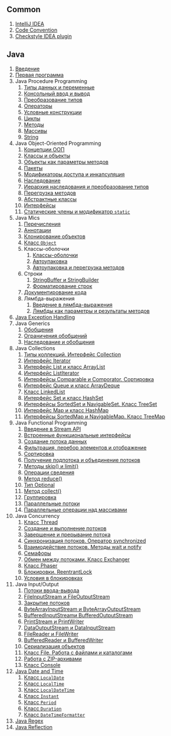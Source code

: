 ## Common
1. [IntelliJ IDEA](intellij-idea)
1. [Code Convention](code-convention)
1. [Checkstyle IDEA plugin](сheckstyle-idea-plugin)


## Java
1. [Введение](intro-to-java)
1. [Первая программа](first-program-with-java)
1. Java Procedure Programming
    1. [Типы данных и переменные](data-types-and-variables)
    1. [Консольный ввод и вывод](standard-streams)
    1. [Преобразование типов](base-data-type-conversions)
    1. [Операторы](operators)
    1. [Условные конструкции](conditional-constructions)
    1. [Циклы](loops)
    1. [Методы](methods)
    1. [Массивы](arrays)
    1. [String](string)
1. Java Object-Oriented Programming
    1. [Концепции ООП](oop-concepts)
    1. [Классы и объекты](classes-and-objects)
    1. [Объекты как параметры методов](object-as-method-parameter)
    1. [Пакеты](package)
    1. [Модификаторы доступа и инкапсуляция](access-modifiers-and-encapsulation)
    1. [Наследование](inheritance)
    1. [Иерархия наследования и преобразование типов](inheritance-hierarchy-and-type-conversion)
    1. [Перегрузка методов](method-overloading)
    1. [Абстрактные классы](abstract-classes)
    1. [Интерфейсы](interfaces)
    1. [Статические члены и модификатор `static`](static-members-and-static-modifier)
1. Java Mics
    1. [Перечисления](enum)
    1. [Аннотации](annotations)
    1. [Клонирование объектов](cloning-objects)
    1. [Класс `Object`](class-object)
    1. Классы-оболочки
        1. [Классы-оболочки](wrapper-classes)
        1. [Автоупаковка](boxing)
        1. [Автоупаковка и перегрузка методов](boxing-and-overloading)
    1. Строки
        1. [StringBuffer и StringBuilder](stringbuffer-and-stringbuilder)
        1. [Форматирование строк](string-formatting)
    1. [Документирование кода](javadoc)
    1. Лямбда-выражения
        1. [Введение в лямбда-выражения](intro-to-lambda-expressions)
        1. [Лямбды как параметры и результаты методов](lambdas-as-parameters-and-methods-results)
1. [Java Exception Handling](exception-handling)
1. Java Generics
    1. [Обобщения](generics)
    1. [Ограничения обобщений](wildcard-for-generics)
    1. [Наследование и обобщения](inheritance-and-generics)
1. Java Collections
    1. [Типы коллекций. Интерфейс Collection](interface-collection)
    1. [Интерфейс Iterator](interface-iterator)
    1. [Интерфейс List и класс ArrayList](interface-list-and-class-arraylist)
    1. [Интерфейс ListIterator](interface-listiterator)
    1. [Интерфейсы Comparable и Comporator. Сортировка](interfaces-comparable-comparator)
    1. [Интерфейс Queue и класс ArrayDeque](interface-queue-and-class-arraydeque)
    1. [Класс LinkedList](class-linkedlist)
    1. [Интерфейс Set и класс HashSet](interface-set-and-class-hashset)
    1. [Интерфейсы SortedSet и NavigableSet. Класс TreeSet](interfaces-sortedset-navigableset-and-class-treeset)
    1. [Интерфейс Map и класс HashMap](interface-map-and-class-hashmap)
    1. [Интерфейсы SortedMap и NavigableMap. Класс TreeMap](interfaces-sortedmap-navigablemap-and-class-treemap)
1. Java Functional Programming
    1. [Введение в Stream API](intro-to-stream-api)
    1. [Встроенные функциональные интерфейсы](functional-interfaces)
    1. [Создание потока данных](creating-Stream)
    1. [Фильтрация, перебор элементов и отображение](filtering-mapping-foreaching)
    1. [Сортировка](stream-sorted)
    1. [Получение подпотока и объединение потоков](getting-and-merging-stream)
    1. [Методы skip() и limit()](stream-skip-and-limit)
    1. [Операции сведения](stream-resulting-methods)
    1. [Метод reduce()](stream-reduce)
    1. [Тип Optional](class-optional)
    1. [Метод collect()](stream-collect)
    1. [Группировка](class-collectors)
    1. [Параллельные потоки](stream-and-parallel)
    1. [Параллельные операции над массивами](arrays-and-parallel-operations)
1.  Java Concurrency
    1. [Класс Thread](class-thread)
    1. [Создание и выполнение потоков](creating-and-running-threads)
    1. [Завершение и прерывание потока](termination-and-interruption-threads)
    1. [Синхронизация потоков. Оператор synchronized](operator-synchronized)
    1. [Взаимодействие потоков. Методы wait и notify](methods-wait-and-notify)
    1. [Семафоры](semaphore)
    1. [Обмен между потоками. Класс Exchanger](class-exchanger)
    1. [Класс Phaser](class-phaser)
    1. [Блокировки. ReentrantLock](locks-and-reentrantlock)
    1. [Условия в блокировках](interface-condition)
1. Java Input/Output
    1. [Потоки ввода-вывода](inputstream-and-outputstream)
    1. [FileInputStream и FileOutputStream](fileinputstream-and-fileoutputstream)
    1. [Закрытие потоков](closing-streams)
    1. [ByteArrayInputStream и ByteArrayOutputStream](bytearrayinputstream-and-bytearrayoutputstream)
    1. [BufferedInputStreamи BufferedOutputStream](bufferedinputstream-and-bufferedoutputstream)
    1. [PrintStream и PrintWriter](printstream-and-printwriter)
    1. [DataOutputStream и DataInputStream](dataoutputstream-and-datainputstream)
    1. [FileReader и FileWriter](filereader-and-filewriter)
    1. [BufferedReader и BufferedWriter](bufferedreader-and-bufferedwriter)
    1. [Сериализация объектов](serialization)
    1. [Класс File. Работа с файлами и каталогами](class-file)
    1. [Работа с ZIP-архивами](work-with-zip-archives)
    1. [Класс Console](class-console)
1. [Java Date and Time](datetime)
    1. [Класс `LocalDate`](class-localdate)
    1. [Класс `LocalTime`](class-localtime)
    1. [Класс `LocalDateTime`](class-localdatetime)
    1. [Класс `Instant`](class-instant)
    1. [Класс `Period`](class-period)
    1. [Класс `Duration`](class-duration)
    1. [Класс `DateTimeFormatter`](class-datetimeformatter)
1. [Java Regex](regular-expression)
1. [Java Reflection](reflection-api)